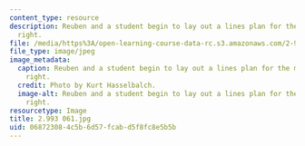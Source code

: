 ```yaml
---
content_type: resource
description: Reuben and a student begin to lay out a lines plan for the model to the
  right.
file: /media/https%3A/open-learning-course-data-rc.s3.amazonaws.com/2-993-special-topics-in-mechanical-engineering-the-art-and-science-of-boat-design-january-iap-2007/068723084c5b6d57fcabd5f8fc8e5b5b_2993061.jpg
file_type: image/jpeg
image_metadata:
  caption: Reuben and a student begin to lay out a lines plan for the model to the
    right.
  credit: Photo by Kurt Hasselbalch.
  image-alt: Reuben and a student begin to lay out a lines plan for the model to the
    right.
resourcetype: Image
title: 2.993 061.jpg
uid: 06872308-4c5b-6d57-fcab-d5f8fc8e5b5b
---
```

